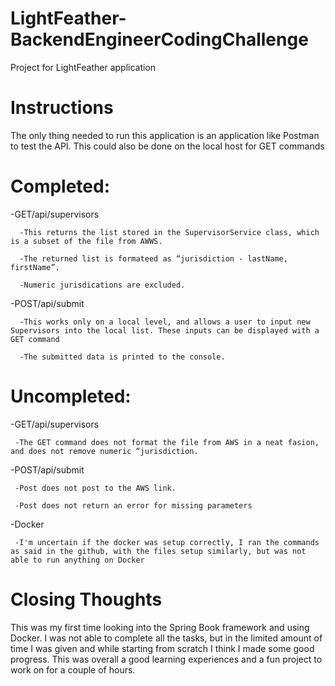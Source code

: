 # LightFeather-BackendEngineerCodingChallenge
Project for LightFeather application

# Instructions
The only thing needed to run this application is an application like Postman to test the API. This could also be done on the local host for GET commands

# Completed: 
   -GET/api/supervisors
   
      -This returns the list stored in the SupervisorService class, which is a subset of the file from AWWS.
      
      -The returned list is formateed as “jurisdiction - lastName, firstName”.
      
      -Numeric jurisdications are excluded.
      
   -POST/api/submit
   
      -This works only on a local level, and allows a user to input new Supervisors into the local list. These inputs can be displayed with a GET command
      
      -The submitted data is printed to the console.
      
# Uncompleted:
  -GET/api/supervisors
  
     -The GET command does not format the file from AWS in a neat fasion, and does not remove numeric “jurisdiction.
     
  -POST/api/submit
  
     -Post does not post to the AWS link.
     
     -Post does not return an error for missing parameters
     
  -Docker
  
     -I'm uncertain if the docker was setup correctly, I ran the commands as said in the github, with the files setup similarly, but was not able to run anything on Docker
     
# Closing Thoughts

This was my first time looking into the Spring Book framework and using Docker. I was not able to complete all the tasks, but in the limited amount of time I was    given and while starting from scratch I think I made some good progress. This was overall a good learning experiences and a fun project to work on for a couple of hours.
